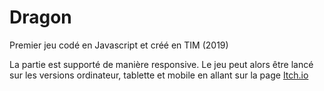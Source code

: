 # Dragon
Premier jeu codé en Javascript et créé en TIM (2019)

La partie est supporté de manière responsive.
Le jeu peut alors être lancé sur les versions ordinateur, tablette et mobile en allant sur la page [Itch.io](https://heyaitssoup.itch.io/dragon)
